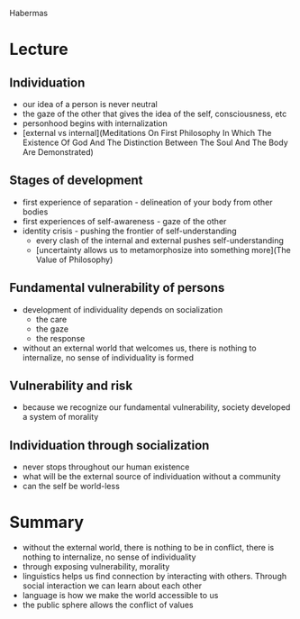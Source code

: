 Habermas
# Lecture
## Individuation
* our idea of a person is never neutral
* the gaze of the other that gives the idea of the self, consciousness, etc
* personhood begins with internalization
* [external vs internal](Meditations On First Philosophy In Which The Existence Of God And The Distinction Between The Soul And The Body Are Demonstrated)
## Stages of development
* first experience of separation - delineation of your body from other bodies
* first experiences of self-awareness - gaze of the other
* identity crisis - pushing the frontier of self-understanding
	* every clash of the internal and external pushes self-understanding
	* [uncertainty allows us to metamorphosize into something more](The Value of Philosophy)
## Fundamental vulnerability of persons
* development of individuality depends on socialization
	* the care
	* the gaze
	*  the response
* without an external world that welcomes us, there is nothing to internalize, no sense of individuality is formed
## Vulnerability and risk
* because we recognize our fundamental vulnerability, society developed a system of morality
## Individuation through socialization
* never stops throughout our human existence
* what will be the external source of individuation without a community
* can the self be world-less
# Summary
* without the external world, there is nothing to be in conflict, there is nothing to internalize, no sense of individuality
* through exposing vulnerability, morality
* linguistics helps us find connection by interacting with others. Through social interaction we can learn about each other
* language is how we make the world accessible to us
* the public sphere allows the conflict of values